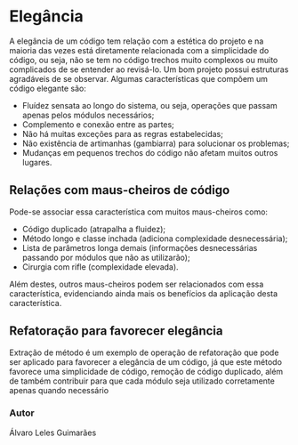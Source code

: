 # Elegância

A elegância de um código tem relação com a estética do projeto e na maioria das vezes está diretamente relacionada com a simplicidade do código, ou seja, não se tem no código trechos muito complexos ou muito complicados de se entender ao revisá-lo. Um bom projeto possui estruturas agradáveis de se observar. Algumas características que compõem um código elegante são:
- Fluídez sensata ao longo do sistema, ou seja, operações que passam apenas pelos módulos necessários;
- Complemento e conexão entre as partes;
- Não há muitas exceções para as regras estabelecidas;
- Não existência de artimanhas (gambiarra) para solucionar os problemas;
- Mudanças em pequenos trechos do código não afetam muitos outros lugares.

## Relações com maus-cheiros de código

Pode-se associar essa característica com muitos maus-cheiros como:
- Código duplicado (atrapalha a fluidez);
- Método longo e classe inchada (adiciona complexidade desnecessária);
- Lista de parâmetros longa demais (informações desnecessárias passando por módulos que não as utilizarão);
- Cirurgia com rifle (complexidade elevada).

Além destes, outros maus-cheiros podem ser relacionados com essa característica, evidenciando ainda mais os benefícios da aplicação desta característica.

## Refatoração para favorecer elegância

Extração de método é um exemplo de operação de refatoração que pode ser aplicado para favorecer a elegância de um código, já que este método favorece uma simplicidade de código, remoção de código duplicado, além de também contribuir para que cada módulo seja utilizado corretamente apenas quando necessário

### Autor

Álvaro Leles Guimarães
